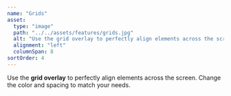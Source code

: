 ```yaml
---
name: "Grids"
asset:
  type: "image"
  path: "../../assets/features/grids.jpg"
  alt: "Use the grid overlay to perfectly align elements across the screen. Change the color and spacing to match your needs."
  alignment: "left"
  columnSpan: 8
sortOrder: 4
---
```


Use the **grid overlay** to perfectly align elements across the screen. Change the color and spacing to match your needs.
